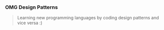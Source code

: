 ### OMG Design Patterns

> Learning new programming languages by coding design patterns and vice versa :)